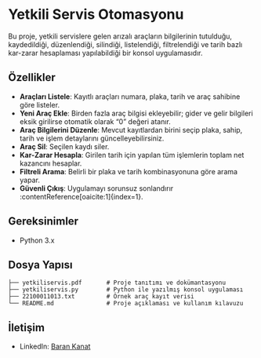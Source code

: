 # Yetkili Servis Otomasyonu
Bu proje, yetkili servislere gelen arızalı araçların bilgilerinin tutulduğu, kaydedildiği, düzenlendiği, silindiği, listelendiği, filtrelendiği ve tarih bazlı kar-zarar hesaplaması yapılabildiği bir konsol uygulamasıdır.

## Özellikler
- **Araçları Listele**: Kayıtlı araçları numara, plaka, tarih ve araç sahibine göre listeler.  
- **Yeni Araç Ekle**: Birden fazla araç bilgisi ekleyebilir; gider ve gelir bilgileri eksik girilirse otomatik olarak “0” değeri atanır.  
- **Araç Bilgilerini Düzenle**: Mevcut kayıtlardan birini seçip plaka, sahip, tarih ve işlem detaylarını güncelleyebilirsiniz.  
- **Araç Sil**: Seçilen kaydı siler.  
- **Kar-Zarar Hesapla**: Girilen tarih için yapılan tüm işlemlerin toplam net kazancını hesaplar.  
- **Filtreli Arama**: Belirli bir plaka ve tarih kombinasyonuna göre arama yapar.  
- **Güvenli Çıkış**: Uygulamayı sorunsuz sonlandırır :contentReference[oaicite:1]{index=1}.

## Gereksinimler
- Python 3.x

## Dosya Yapısı
```
├── yetkiliservis.pdf       # Proje tanıtımı ve dokümantasyonu
├── yetkiliservis.py        # Python ile yazılmış konsol uygulaması
├── 22100011013.txt         # Örnek araç kayıt verisi
└── README.md               # Proje açıklaması ve kullanım kılavuzu
```

## İletişim
- LinkedIn: [Baran Kanat](https://www.linkedin.com/in/baran-kanat)
